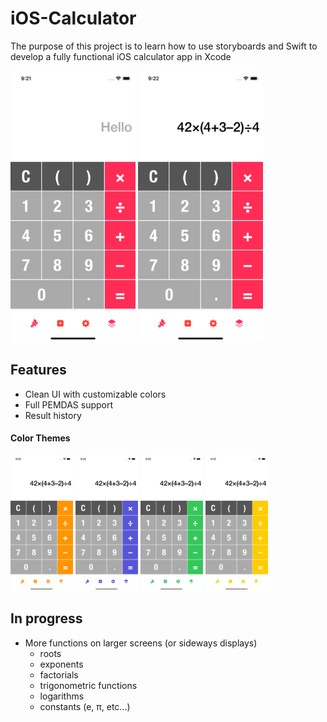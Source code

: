 # iOS-Calculator

The purpose of this project is to learn how to use storyboards and Swift to develop a fully functional iOS calculator app in Xcode

<img src="https://github.com/Papunk/iOS-Calculator/blob/main/Screenshots/Hello.png" width="200px"> <img src="https://github.com/Papunk/iOS-Calculator/blob/main/Screenshots/Math.png" width="200px">

## Features
- Clean UI with customizable colors
- Full PEMDAS support
- Result history

#### Color Themes
<img src="https://github.com/Papunk/iOS-Calculator/blob/main/Screenshots/Orange.png" width="100px"> <img src="https://github.com/Papunk/iOS-Calculator/blob/main/Screenshots/Indigo.png" width="100px"> <img src="https://github.com/Papunk/iOS-Calculator/blob/main/Screenshots/Green.png" width="100px"> <img src="https://github.com/Papunk/iOS-Calculator/blob/main/Screenshots/Yellow.png" width="100px">

## In progress
- More functions on larger screens (or sideways displays)
  - roots
  - exponents
  - factorials
  - trigonometric functions
  - logarithms
  - constants (e, π, etc...)
